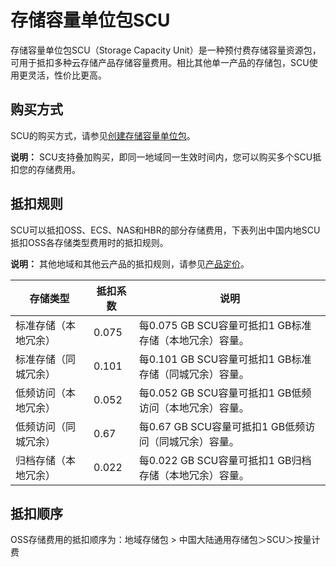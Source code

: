 # 存储容量单位包SCU

存储容量单位包SCU（Storage Capacity Unit）是一种预付费存储容量资源包，可用于抵扣多种云存储产品存储容量费用。相比其他单一产品的存储包，SCU使用更灵活，性价比更高。

## 购买方式

SCU的购买方式，请参见[创建存储容量单位包](/intl.zh-CN/块存储/存储容量单位包/创建存储容量单位包.md)。

**说明：** SCU支持叠加购买，即同一地域同一生效时间内，您可以购买多个SCU抵扣您的存储费用。

## 抵扣规则

SCU可以抵扣OSS、ECS、NAS和HBR的部分存储费用，下表列出中国内地SCU抵扣OSS各存储类型费用时的抵扣规则。

**说明：** 其他地域和其他云产品的抵扣规则，请参见[产品定价](https://www.alibabacloud.com/zh/product/ecs)。

|存储类型|抵扣系数|说明|
|----|----|--|
|标准存储（本地冗余）|0.075|每0.075 GB SCU容量可抵扣1 GB标准存储（本地冗余）容量。|
|标准存储（同城冗余）|0.101|每0.101 GB SCU容量可抵扣1 GB标准存储（同城冗余）容量。|
|低频访问（本地冗余）|0.052|每0.052 GB SCU容量可抵扣1 GB低频访问（本地冗余）容量。|
|低频访问（同城冗余）|0.67|每0.67 GB SCU容量可抵扣1 GB低频访问（同城冗余）容量。|
|归档存储（本地冗余）|0.022|每0.022 GB SCU容量可抵扣1 GB归档存储（本地冗余）容量。|

## 抵扣顺序

OSS存储费用的抵扣顺序为：地域存储包 \> 中国大陆通用存储包＞SCU＞按量计费

